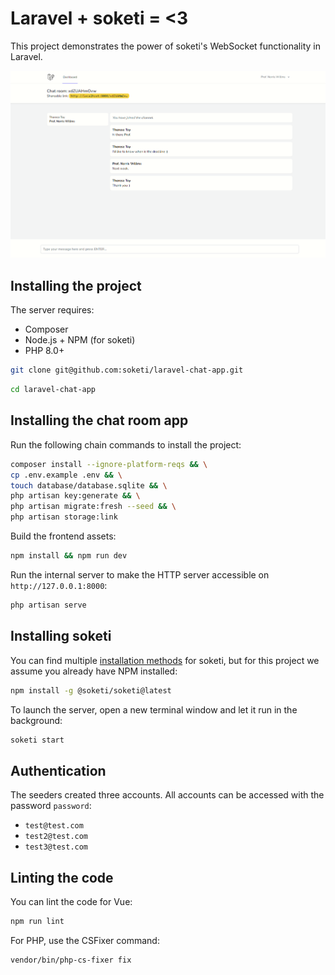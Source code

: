 Laravel + soketi = <3
=====================

This project demonstrates the power of soketi's WebSocket functionality in Laravel.

![demo](demo.png)

## Installing the project

The server requires:

- Composer
- Node.js + NPM (for soketi)
- PHP 8.0+

```bash
git clone git@github.com:soketi/laravel-chat-app.git
```

```bash
cd laravel-chat-app
```

## Installing the chat room app

Run the following chain commands to install the project:

```bash
composer install --ignore-platform-reqs && \
cp .env.example .env && \
touch database/database.sqlite && \
php artisan key:generate && \
php artisan migrate:fresh --seed && \
php artisan storage:link
```

Build the frontend assets:

```bash
npm install && npm run dev
```

Run the internal server to make the HTTP server accessible on `http://127.0.0.1:8000`:

```bash
php artisan serve
```

## Installing soketi

You can find multiple [installation methods](https://rennokki.gitbook.io/soketi-docs/getting-started/installation) for soketi, but for this project we assume you already have NPM installed:

```bash
npm install -g @soketi/soketi@latest
```

To launch the server, open a new terminal window and let it run in the background:

```bash
soketi start
```

## Authentication

The seeders created three accounts. All accounts can be accessed with the password `password`:

- `test@test.com`
- `test2@test.com`
- `test3@test.com`

## Linting the code

You can lint the code for Vue:

```bash
npm run lint
```

For PHP, use the CSFixer command:

```bash
vendor/bin/php-cs-fixer fix
```
